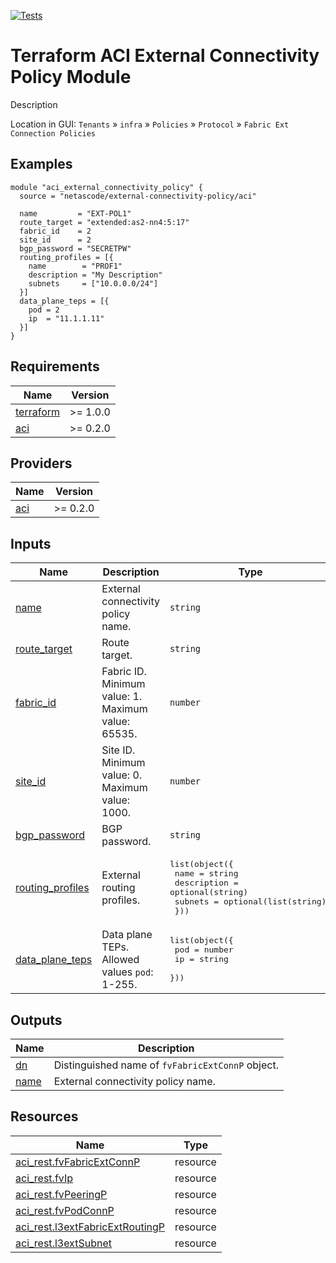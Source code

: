<!-- BEGIN_TF_DOCS -->
[![Tests](https://github.com/netascode/terraform-aci-external-connectivity-policy/actions/workflows/test.yml/badge.svg)](https://github.com/netascode/terraform-aci-external-connectivity-policy/actions/workflows/test.yml)

# Terraform ACI External Connectivity Policy Module

Description

Location in GUI:
`Tenants` » `infra` » `Policies` » `Protocol` » `Fabric Ext Connection Policies`

## Examples

```hcl
module "aci_external_connectivity_policy" {
  source = "netascode/external-connectivity-policy/aci"

  name         = "EXT-POL1"
  route_target = "extended:as2-nn4:5:17"
  fabric_id    = 2
  site_id      = 2
  bgp_password = "SECRETPW"
  routing_profiles = [{
    name        = "PROF1"
    description = "My Description"
    subnets     = ["10.0.0.0/24"]
  }]
  data_plane_teps = [{
    pod = 2
    ip  = "11.1.1.11"
  }]
}

```

## Requirements

| Name | Version |
|------|---------|
| <a name="requirement_terraform"></a> [terraform](#requirement\_terraform) | >= 1.0.0 |
| <a name="requirement_aci"></a> [aci](#requirement\_aci) | >= 0.2.0 |

## Providers

| Name | Version |
|------|---------|
| <a name="provider_aci"></a> [aci](#provider\_aci) | >= 0.2.0 |

## Inputs

| Name | Description | Type | Default | Required |
|------|-------------|------|---------|:--------:|
| <a name="input_name"></a> [name](#input\_name) | External connectivity policy name. | `string` | n/a | yes |
| <a name="input_route_target"></a> [route\_target](#input\_route\_target) | Route target. | `string` | `"extended:as2-nn4:5:16"` | no |
| <a name="input_fabric_id"></a> [fabric\_id](#input\_fabric\_id) | Fabric ID. Minimum value: 1. Maximum value: 65535. | `number` | `1` | no |
| <a name="input_site_id"></a> [site\_id](#input\_site\_id) | Site ID. Minimum value: 0. Maximum value: 1000. | `number` | `0` | no |
| <a name="input_bgp_password"></a> [bgp\_password](#input\_bgp\_password) | BGP password. | `string` | `""` | no |
| <a name="input_routing_profiles"></a> [routing\_profiles](#input\_routing\_profiles) | External routing profiles. | <pre>list(object({<br>    name        = string<br>    description = optional(string)<br>    subnets     = optional(list(string))<br>  }))</pre> | `[]` | no |
| <a name="input_data_plane_teps"></a> [data\_plane\_teps](#input\_data\_plane\_teps) | Data plane TEPs. Allowed values `pod`: 1-255. | <pre>list(object({<br>    pod = number<br>    ip  = string<br>  }))</pre> | `[]` | no |

## Outputs

| Name | Description |
|------|-------------|
| <a name="output_dn"></a> [dn](#output\_dn) | Distinguished name of `fvFabricExtConnP` object. |
| <a name="output_name"></a> [name](#output\_name) | External connectivity policy name. |

## Resources

| Name | Type |
|------|------|
| [aci_rest.fvFabricExtConnP](https://registry.terraform.io/providers/netascode/aci/latest/docs/resources/rest) | resource |
| [aci_rest.fvIp](https://registry.terraform.io/providers/netascode/aci/latest/docs/resources/rest) | resource |
| [aci_rest.fvPeeringP](https://registry.terraform.io/providers/netascode/aci/latest/docs/resources/rest) | resource |
| [aci_rest.fvPodConnP](https://registry.terraform.io/providers/netascode/aci/latest/docs/resources/rest) | resource |
| [aci_rest.l3extFabricExtRoutingP](https://registry.terraform.io/providers/netascode/aci/latest/docs/resources/rest) | resource |
| [aci_rest.l3extSubnet](https://registry.terraform.io/providers/netascode/aci/latest/docs/resources/rest) | resource |
<!-- END_TF_DOCS -->